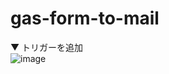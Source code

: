 # gas-form-to-mail

▼ トリガーを追加\
![image](https://user-images.githubusercontent.com/1501327/160777236-18538538-df4c-4e27-9f53-40220735ff8b.png)

